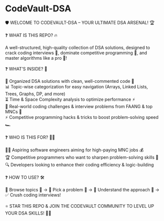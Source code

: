 # CodeVault-DSA <br>
🛡️ WELCOME TO CODEVAULT-DSA – YOUR ULTIMATE DSA ARSENAL! 🏆<br>
<br>
❓ WHAT IS THIS REPO? 🔥<br>
<br>
A well-structured, high-quality collection of DSA solutions, designed to crack coding interviews 🎯, dominate competitive programming 🏁, and master algorithms like a pro 🤖! <br>
<br>
❓ WHAT’S INSIDE? 📂<br>
<br>
📂 Organized DSA solutions with clean, well-commented code 📝<br>
📊 Topic-wise categorization for easy navigation (Arrays, Linked Lists, Trees, Graphs, DP, and more)<br>
⏳ Time & Space Complexity analysis to optimize performance ⚡<br>
🎯 Real-world coding challenges & interview problems from FAANG & top MNCs 🏢<br>
⚡ Competitive programming hacks & tricks to boost problem-solving speed 🏎️<br>
<br>
❓ WHO IS THIS FOR? 👨‍💻<br>
<br>
👨‍💻 Aspiring software engineers aiming for high-paying MNC jobs 💰<br>
🏆 Competitive programmers who want to sharpen problem-solving skills 🧠<br>
🔍 Developers looking to enhance their coding efficiency & logic-building<br>
<br>
❓ HOW TO USE? 🛠️<br>
<br>
📜 Browse topics 📂 → 🚀 Pick a problem 🎯 → 🔎 Understand the approach 🧩 → ✅ Crush coding interviews!<br>
<br>
⭐ STAR THIS REPO & JOIN THE CODEVAULT COMMUNITY TO LEVEL UP YOUR DSA SKILLS! 🚀🔥<br>

